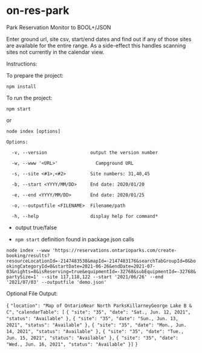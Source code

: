 # on-res-park

 Park Reservation Monitor to BOOL+/JSON
 
 Enter ground url, site csv, start/end dates and find out if any of those sites are available for the entire range.
 As a side-effect this handles scanning sites not currently in the calendar view.


Instructions:

To prepare the project:



`npm install`



To run the project:


`npm start` 

or 

`node index [options]`




`Options:`

`  -v, --version                output the version number`

`  -w, --www '<URL>'              Campground URL`

`  -s, --site <#1>,<#2>         Site numbers: 31,40,45`

`  -b, --start <YYYY/MM/DD>     End date: 2020/01/20`

`  -e, --end <YYYY/MM/DD>       End date: 2020/01/25`

`  -o, --outputfile <FILENAME>  Filename/path`

`  -h, --help                   display help for command*`




- output true/false


- `npm start` definition found in package.json calls 

`node index --www 'https://reservations.ontarioparks.com/create-booking/results?resourceLocationId=-2147483538&mapId=-2147483176&searchTabGroupId=0&bookingCategoryId=0&startDate=2021-06-26&endDate=2021-07-03&nights=8&isReserving=true&equipmentId=-32768&subEquipmentId=-32768&partySize=1' --site 117,118,122 --start '2021/06/26' --end '2021/07/03' --outputfile 'demo.json'`





Optional File Output:

`{`
  `"location": "Map of OntarioNear North ParksKillarneyGeorge Lake B & C",`
  `"calendarTable": [`
    `{ "site": "35", "date": "Sat., Jun. 12, 2021", "status": "Available" },`
    `{ "site": "35", "date": "Sun., Jun. 13, 2021", "status": "Available" },`
    `{ "site": "35", "date": "Mon., Jun. 14, 2021", "status": "Available" },`
    `{ "site": "35", "date": "Tue., Jun. 15, 2021", "status": "Available" },`
    `{ "site": "35", "date": "Wed., Jun. 16, 2021", "status": "Available" }]`
`}`
